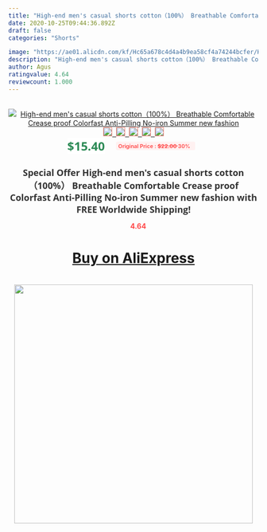 ```yaml
---
title: "High-end men's casual shorts cotton（100%） Breathable Comfortable Crease proof Colorfast Anti-Pilling No-iron Summer new fashion"
date: 2020-10-25T09:44:36.892Z
draft: false
categories: "Shorts"

image: "https://ae01.alicdn.com/kf/Hc65a678c4d4a4b9ea58cf4a74244bcfer/High-end-men-s-casual-shorts-cotton-100-Breathable-Comfortable-Crease-proof-Colorfast-Anti-Pilling-No.jpg"
description: "High-end men's casual shorts cotton（100%） Breathable Comfortable Crease proof Colorfast Anti-Pilling No-iron Summer new fashion"
author: Agus
ratingvalue: 4.64
reviewcount: 1.000
---
```

<br>
<div style="text-align: center;">
<a href="https://s.click.aliexpress.com/e/_AsR0Wt" target="_blank" rel="nofollow noopener noreferrer"><img alt="High-end men's casual shorts cotton（100%） Breathable Comfortable Crease proof Colorfast Anti-Pilling No-iron Summer new fashion" class="magnifier-image" src="https://ae01.alicdn.com/kf/Hc65a678c4d4a4b9ea58cf4a74244bcfer/High-end-men-s-casual-shorts-cotton-100-Breathable-Comfortable-Crease-proof-Colorfast-Anti-Pilling-No.jpg_640x640.jpg">
<br>
<img style="border:1px solid salmon" src="https://ae01.alicdn.com/kf/Hc65a678c4d4a4b9ea58cf4a74244bcfer/High-end-men-s-casual-shorts-cotton-100-Breathable-Comfortable-Crease-proof-Colorfast-Anti-Pilling-No.jpg_120x120.jpg">&nbsp;&nbsp;<img style="border:1px solid salmon" src="https://ae01.alicdn.com/kf/Hb8dfa78baa7442d88299aefd4ba9a90bx/High-end-men-s-casual-shorts-cotton-100-Breathable-Comfortable-Crease-proof-Colorfast-Anti-Pilling-No.jpg_120x120.jpg">&nbsp;&nbsp;<img style="border:1px solid salmon" src="https://ae01.alicdn.com/kf/Hd03ba729610e45c1994c1502782058fcU/High-end-men-s-casual-shorts-cotton-100-Breathable-Comfortable-Crease-proof-Colorfast-Anti-Pilling-No.jpg_120x120.jpg">&nbsp;&nbsp;<img style="border:1px solid salmon" src="https://ae01.alicdn.com/kf/H3c729a57b815489fba54da85436581d7f/High-end-men-s-casual-shorts-cotton-100-Breathable-Comfortable-Crease-proof-Colorfast-Anti-Pilling-No.jpg_120x120.jpg">&nbsp;&nbsp;<img style="border:1px solid salmon" src="https://ae01.alicdn.com/kf/H2372446eeac34c9bb9606135e375f898G/High-end-men-s-casual-shorts-cotton-100-Breathable-Comfortable-Crease-proof-Colorfast-Anti-Pilling-No.jpg_120x120.jpg"></a></div><br0>
<div style="text-align: center;"><span style="background-color: white; border: 0px; box-sizing: border-box; color: seagreen; display: inline-block; font-family: &quot;open sans&quot; , &quot;arial&quot; , &quot;helvetica&quot; , sans-serif , &quot;heiti&quot;; font-size: 24px; font-stretch: inherit; font-weight: 700; line-height: inherit; margin: 0px 10px 0px 0px; padding: 0px; vertical-align: middle;">$15.40 </span>
<span style="background: rgb(255 , 241 , 241); border-radius: 3px; border: 0px; box-sizing: border-box; color: #ff4747; display: inline-block; font-family: inherit; font-size: 12px; font-stretch: inherit; font-style: inherit; font-variant: inherit; font-weight: 600; line-height: inherit; margin: 0px; padding: 2px 5px; transform: scale(0.9); vertical-align: middle;">Original Price : <b style="text-decoration: line-through;">$22.00 </b> 30%&nbsp;&nbsp;</span></div>
<h1 style="color: #333333; display: inline-block; font-family: &quot;open sans&quot; , &quot;arial&quot; , &quot;helvetica&quot; , sans-serif , &quot;heiti&quot;; font-size: 18px; font-stretch: inherit; font-weight: 700; text-align: center;">Special Offer High-end men's casual shorts cotton（100%） Breathable Comfortable Crease proof Colorfast Anti-Pilling No-iron Summer new fashion with FREE Worldwide Shipping!</h1>
<div style="color: #ff4747; text-align: center;">
<img src="https://4.bp.blogspot.com/-M0ZcTcb-5uY/XleCXlxnR4I/AAAAAAAAAEc/OrjgMkXV1oMQFaCRZj5HQwOCBcu3w1FegCPcBGAYYCw/s1600/star.png" style="height: 15px;">&nbsp;<b>4.64</b></div>
<div class="button_cont" align="center"><a class="buynow_a" href="https://s.click.aliexpress.com/e/_AsR0Wt" target="_blank" rel="nofollow noopener noreferrer"><H1>Buy on AliExpress</H1></a></div><br>
<div class="separator" style="clear: both; text-align: center;">
<img src="https://lh3.googleusercontent.com/-pTy5HemUv9M/XlePHvY0dAI/AAAAAAAAAE4/0nX5iRUoIWY8eMW9Dpxeirr157OZliDIgCLcBGAsYHQ/s1600/badge.gif" width="480">
</div>
